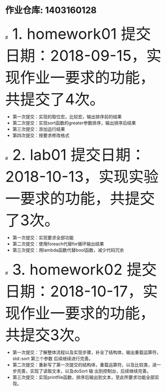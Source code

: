 # 作业仓库: 1403160128

#<font size = 15> 1. homework01 提交日期：2018-09-15，实现作业一要求的功能，共提交了4次。</font>

   + 第一次提交：实现的取位宏，比较宏，输出排序前的结果 
   + 第二次提交：实现sort函数的greater参数排序，输出排序后结果
   + 第三次提交：添加运行结果
   + 第四次提交：按要求修改格式
   
#<font size = 15> 2. lab01 提交日期：2018-10-13，实现实验一要求的功能，共提交了3次。</font>

   + 第一次提交：实现要求全部功能
   + 第二次提交：使用foreach代替for循环输出结果
   + 第三次提交：用lambda函数代替bool函数，减少代码冗余

#<font size = 15> 3. homework02 提交日期：2018-10-17，实现作业一要求的功能，共提交3次。</font>

   + 第一次提交：了解整体流程以及实现步骤，补全了结构体，输出重载运算符，std::sort 第三个参数 后续继续进行完善。		 
   + 第二次提交：重新写了第一次提交的结构体，重载运算符，以及比较类，进一步完善，实现了读取文本，以及doSort 输 出到控制台，后续继续完善。
   + 第三次提交：实现printfile函数，排序后输出到文本，至此所要求功能全部实现。
               
